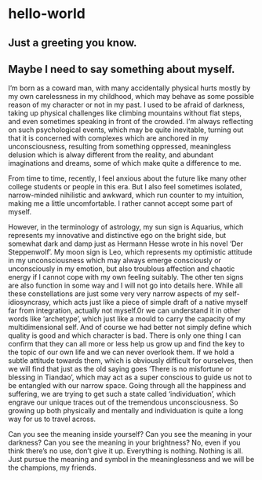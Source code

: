 # hello-world
Just a greeting you know.
---
## Maybe I need to say something about myself.
I’m born as a coward man, with many accidentally physical hurts mostly by my own carelessness in my childhood, which may behave as some possible reason of my character or not in my past. I used to be afraid of darkness, taking up physical challenges like climbing mountains without flat steps, and even sometimes speaking in front of the crowded. I’m always reflecting on such psychological events, which may be quite inevitable, turning out that it is concerned with complexes which are anchored in my unconsciousness, resulting from something oppressed, meaningless delusion which is alway different from the reality, and abundant imaginations and dreams, some of which make quite a difference to me. 

From time to time, recently, I feel anxious about the future like many other college students or people in this era. But I also feel sometimes isolated, narrow-minded nihilistic and awkward, which run counter to my intuition, making me a little uncomfortable. I rather cannot accept some part of myself.

However, in the terminology of astrology, my sun sign is Aquarius, which represents my innovative and distinctive ego on the bright side, but somewhat dark and damp just as Hermann Hesse wrote in his novel ‘Der Steppenwolf’. My moon sign is Leo, which represents my optimistic attitude in my unconsciousness which may always emerge consciously or unconsciously in my emotion, but also troublous affection and chaotic energy if I cannot cope with my own feeling suitably. The other ten signs are also function in some way and I will not go into details here. While all these constellations are just some very very narrow aspects of my self-idiosyncrasy, which acts just like a piece of simple draft of a native myself far from integration, actually not myself.0r we can understand it in other words like ‘archetype’, which just like a mould to carry the capacity of my multidimensional self. And of course we had better not simply define which quality is good and which character is bad. There is only one thing I can confirm that they can all more or less help us grow up and find the key to the topic of our own life and we can never overlook them. If we hold a subtle attitude towards them, which is obviously difficult for ourselves, then we will find that just as the old saying goes ‘There is no misfortune or blessing in Tiandao’, which may act as a super conscious to guide us not to be entangled with our narrow space. Going through all the happiness and suffering, we are trying to get such a state called ‘individuation’, which engrave our unique traces out of the tremendous unconsciousness. So growing up both physically and mentally and individuation is quite a long way for us to travel across.

Can you see the meaning inside yourself? Can you see the meaning in your darkness? Can you see the meaning in your brightness? No, even if you think there’s no use, don’t give it up. Everything is nothing. Nothing is all. Just pursue the meaning and symbol in the meaninglessness and we will be the champions, my friends.
